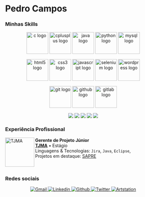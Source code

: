 # Pedro Campos

<h3>Minhas Skills</h3>

<p align="center">
  <img src="https://predocampos.github.io/public/images/icons/c-original.svg"               alt="c logo"            width="70" height="70">
  <img src="https://predocampos.github.io/public/images/icons/cplusplus-original.svg"       alt="cplusplus logo"    width="70" height="70">
  <img src="https://predocampos.github.io/public/images/icons/java-original.svg"            alt="java logo"         width="70" height="70">
  <img src="https://predocampos.github.io/public/images/icons/python-original.svg"          alt="python logo"       width="70" height="70">
  <img src="https://predocampos.github.io/public/images/icons/mysql-original-wordmark.svg"  alt="mysql logo"        width="70" height="70">
</p>

<p align="center">
  <img src="https://predocampos.github.io/public/images/icons/html5-original.svg"           alt="html5 logo"        width="70" height="70">
  <img src="https://predocampos.github.io/public/images/icons/css3-original.svg"            alt="css3 logo"         width="70" height="70">
  <img src="https://predocampos.github.io/public/images/icons/javascript-original.svg"      alt="javascript logo"   width="70" height="70">
  <img src="https://predocampos.github.io/public/images/icons/selenium-original.svg"        alt="selenium logo"     width="70" height="70">
  <img src="https://predocampos.github.io/public/images/icons/wordpress-plain.svg"          alt="wordpress logo"    width="70" height="70">
</p>

<p align="center">
  <img src="https://predocampos.github.io/public/images/icons/git-original.svg"             alt="git logo"          width="70" height="70">
  <img src="https://predocampos.github.io/public/images/icons/github-original.svg"          alt="github logo"       width="70" height="70">
  <img src="https://predocampos.github.io/public/images/icons/gitlab-original.svg"          alt="gitlab logo"       width="70" height="70">
</p>

<div id="DevOps" style="text-align:center;margin:auto;font-size:50px">
    <i class="devicon-git-plain"></i>
    <i class="devicon-github-plain"></i>
    <i class="devicon-gitlab-plain"></i>
</div>

<p align="center">
    <img src="https://img.shields.io/badge/Jira-0052CC?style=for-the-badge&logo=jira&logoColor=white">
    <img src="https://img.shields.io/badge/Figma-F24E1E?style=for-the-badge&logo=figma&logoColor=white">
    <img src="https://img.shields.io/badge/Eclipse-2C2255?style=for-the-badge&logo=eclipseide&logoColor=white">
    <img src="https://img.shields.io/badge/VScode-007ACC?style=for-the-badge&logo=visualstudiocode&logoColor=white">
    <img src="https://img.shields.io/badge/unity-FFFFFF?style=for-the-badge&logo=unity&logoColor=black">
</p>

<h3>Experiência Profissional</h3>

[<img align="left" height="94px" width="94px" alt="TJMA" src="https://www.irib.org.br/app/webroot/files/downloads/images/MARCA%20SECUNDARIA%201.png">][tjma.link]
**Gerente de Projeto Júnior** \
[**TJMA**][tjma.link] • Estágio \
Linguagens & Tecnologias: `Jira`, `Java`, `Eclipse`,\
Projetos em destaque: [SAPRE]()

<br/>

<h3>Redes sociais</h3>

<p align="center">
      <a href="mailto:phenriquebcampos@gmail.com">
        <img alt="Gmail" src="https://img.shields.io/badge/Gmail-EA4335?style=flat&logo=gmail&logoColor=white">
      </a>
      <a href="https://www.linkedin.com/in/pedro-camposti/">
        <img alt="Linkedin" src="https://img.shields.io/badge/LinkedIn-0077B5?style=flat&logo=linkedin&logoColor=white">
      </a>
      <a href="https://github.com/PredoCampos">
        <img alt="Github" src="https://img.shields.io/badge/GitHub-100000?style=flat&logo=github&logoColor=white">
      </a>
      <a href="https://twitter.com/drope_sem_rumo">
        <img alt="Twitter" src="https://img.shields.io/badge/Twitter-1DA1F2?style=flat&logo=twitter&logoColor=white">
      </a>
      <a href="https://twitter.com/drope_sem_rumo">
        <img alt="Artstation" src="https://img.shields.io/badge/Twitter-1DA1F2?style=flat&logo=twitter&logoColor=white">
      </a>
</p>

<br/>

[//]:#

<link rel="stylesheet" href="https://cdn.jsdelivr.net/gh/devicons/devicon@v2.15.1/devicon.min.css">

[tjma.link]: <https://www.tjma.jus.br/>
